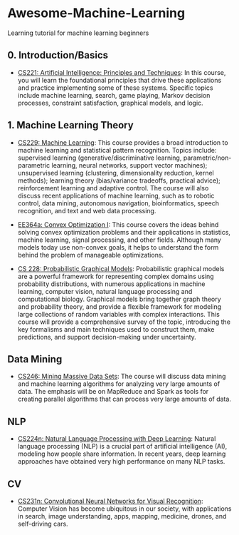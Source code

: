 # Awesome-Machine-Learning
Learning tutorial for machine learning beginners
## 0. Introduction/Basics
- [CS221: Artificial Intelligence: Principles and Techniques](https://stanford-cs221.github.io/spring2020/): In this course, you will learn the foundational principles that drive these applications and practice implementing some of these systems. Specific topics include machine learning, search, game playing, Markov decision processes, constraint satisfaction, graphical models, and logic.

## 1. Machine Learning Theory
- [CS229: Machine Learning](http://cs229.stanford.edu/): This course provides a broad introduction to machine learning and statistical pattern recognition. Topics include: supervised learning (generative/discriminative learning, parametric/non-parametric learning, neural networks, support vector machines); unsupervised learning (clustering, dimensionality reduction, kernel methods); learning theory (bias/variance tradeoffs, practical advice); reinforcement learning and adaptive control. The course will also discuss recent applications of machine learning, such as to robotic control, data mining, autonomous navigation, bioinformatics, speech recognition, and text and web data processing.


- [EE364a: Convex Optimization I](http://web.stanford.edu/class/ee364a/): This course covers the ideas behind solving convex optimization problems and their applications in statistics, machine learning, signal processing, and other fields. Although many models today use non-convex goals, it helps to understand the form behind the problem of manageable optimizations.
- [CS 228: Probabilistic Graphical Models](https://cs.stanford.edu/~ermon/cs228/index.html): Probabilistic graphical models are a powerful framework for representing complex domains using probability distributions, with numerous applications in machine learning, computer vision, natural language processing and computational biology. Graphical models bring together graph theory and probability theory, and provide a flexible framework for modeling large collections of random variables with complex interactions. This course will provide a comprehensive survey of the topic, introducing the key formalisms and main techniques used to construct them, make predictions, and support decision-making under uncertainty.

## Data Mining
- [CS246: Mining Massive Data Sets](http://web.stanford.edu/class/cs246/): The course will discuss data mining and machine learning algorithms for analyzing very large amounts of data. The emphasis will be on MapReduce and Spark as tools for creating parallel algorithms that can process very large amounts of data.

## NLP
- [CS224n: Natural Language Processing with Deep Learning](http://web.stanford.edu/class/cs224n/): Natural language processing (NLP) is a crucial part of artificial intelligence (AI), modeling how people share information. In recent years, deep learning approaches have obtained very high performance on many NLP tasks.

## CV
- [CS231n: Convolutional Neural Networks for Visual Recognition](http://cs231n.stanford.edu/): Computer Vision has become ubiquitous in our society, with applications in search, image understanding, apps, mapping, medicine, drones, and self-driving cars.
